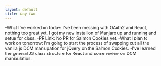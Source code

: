 ```yaml
---
layout: default
title: Day Two
---
```


-What I've worked on today: I've been messing with OAuth2 and React, nothing too great yet. I got my new installion of Manjaro up and running and setup for class.
-PR Link: No PR for Salmon Cookies yet.
-What I plan to work on tomorrow: I'm going to start the process of swapping out all the vanilla js DOM maniupation for jQuery on the Salmon Cookies.
-I've learned the general JS class structure for React and some review on DOM manipulation.
